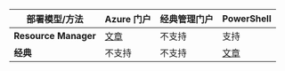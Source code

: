 | **部署模型/方法** | **Azure 门户** | **经典管理门户** | **PowerShell** |
| --- | --- | --- | --- |
| **Resource Manager** |[文章](../articles/vpn-gateway/vpn-gateway-howto-multi-site-to-site-resource-manager-portal.md) |不支持 |支持 |
| **经典** |不支持 |不支持 |[文章](../articles/vpn-gateway/vpn-gateway-multi-site.md) |